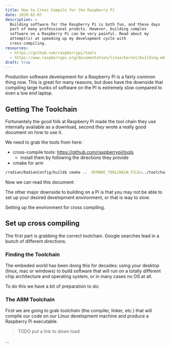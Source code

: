 ```yaml
---
title: How to Cross Compile for the Raspberry Pi
date: 2020-02-07
description: >
  Building software for the Raspberry Pi is both fun, and these days
  part of many professional prodcts. However, building complex
  software on a Raspberry Pi can be very painful. Read about my
  attempt(s) at speeding up my development cycle with
  cross-compiling. 
resources:
  - https://github.com/raspberrypi/tools
  - https://www.raspberrypi.org/documentation/linux/kernel/building.md
draft: true
---
```


Production software development for a Raspberry Pi is a fairly common
thing now.  This is great for many reasons, but does have the downside
that compiling large hunks of software on the PI is extremely
slow compared to even a low end laptop.
<!--more-->

## Getting The Toolchain

Fortunantely the good folk at Raspberry Pi made the tool chain they
use internally available as a download, second _they_ wrote a really
good document on how to use it.

We need to grab the tools from here:

- cross-compile tools: https://github.com/raspberrypi/tools
  - install them by following the directions they provide
- cmake for arm

```sh
/radian/RadianConfig/build$ cmake .. -DCMAKE_TOOLCHAIN_FILE=../toolchain.armhf
```


Now we can read this document: 

The other major downside to building on a Pi is that you may not be
able to set up your desired development environment, or that is way to
slow. 

Setting up the environment for cross compiling.

## Set up cross compiling

The first part is grabbing the correct toolchain. Google searches lead
in a bunch of different directions.

### Finding the Toolchain

The embeded world has been doing this for decades: using your desktop
(linux, mac or windows) to build software that will run on a totally
different chip architecture and operating system, or in many cases no
OS at all. 

To do this we have a bit of preparation to do:

### The ARM Toolchain

First we are going to grab _toolchain_ (the compiler, linker, etc.)
that will compile our code on our Linux development machine and
produce a Raspberry Pi executable. 

> TODO put a link to down load

...
